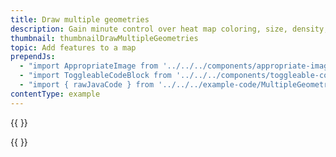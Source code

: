 ```yaml
---
title: Draw multiple geometries
description: Gain minute control over heat map coloring, size, density, and other styling.
thumbnail: thumbnailDrawMultipleGeometries
topic: Add features to a map
prependJs:
  - "import AppropriateImage from '../../../components/appropriate-image'"
  - "import ToggleableCodeBlock from '../../../components/toggleable-code-block'"
  - "import { rawJavaCode } from '../../../example-code/MultipleGeometriesActivity.js'"
contentType: example
---
```


{{
  <AppropriateImage imageId="exampleDrawMultipleGeometries" />
}}

<!-- Any notes about this example would go here.  -->

{{
  <ToggleableCodeBlock
    java={rawJavaCode}
  />
}}

